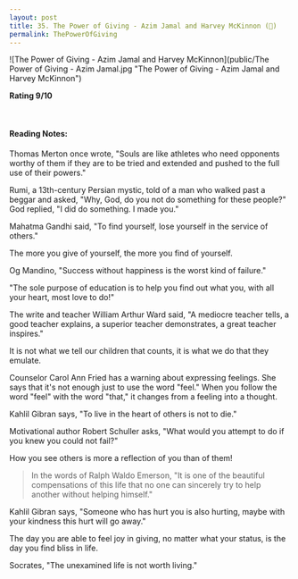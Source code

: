 ```yaml
---
layout: post
title: 35. The Power of Giving - Azim Jamal and Harvey McKinnon (📖)
permalink: ThePowerOfGiving
---
```


![The Power of Giving - Azim Jamal and Harvey McKinnon](public/The Power of Giving - Azim Jamal.jpg "The Power of Giving - Azim Jamal and Harvey McKinnon")

**Rating 9/10**

<br>

#### Reading Notes:

Thomas Merton once wrote, "Souls are like athletes who need opponents worthy of them if they are to be tried and extended and pushed to the full use of their powers."

Rumi, a 13th-century Persian mystic, told of a man who walked past a beggar and asked, "Why, God, do you not do something for these people?" God replied, "I did do something. I made you."

Mahatma Gandhi said, "To find yourself, lose yourself in the service of others."

The more you give of yourself, the more you find of yourself.

Og Mandino, "Success without happiness is the worst kind of failure."

"The sole purpose of education is to help you find out what you, with all your heart, most love to do!"

The write and teacher William Arthur Ward said, "A mediocre teacher tells, a good teacher explains, a superior teacher demonstrates, a great teacher inspires."

It is not what we tell our children that counts, it is what we do that they emulate.

Counselor Carol Ann Fried has a warning about expressing feelings. She says that it's not enough just to use the word "feel." When you follow the word "feel" with the word "that," it changes from a feeling into a thought.

Kahlil Gibran says, "To live in the heart of others is not to die."

Motivational author Robert Schuller asks, "What would you attempt to do if you knew you could not fail?"

How you see others is more a reflection of you than of them!

> In the words of Ralph Waldo Emerson, "It is one of the beautiful compensations of this life that no one can sincerely try to help another without helping himself."

Kahlil Gibran says, "Someone who has hurt you is also hurting, maybe with your kindness this hurt will go away."

The day you are able to feel joy in giving, no matter what your status, is the day you find bliss in life.

Socrates, "The unexamined life is not worth living."

